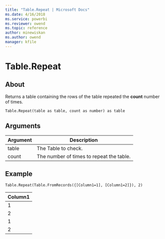 ```yaml
---
title: "Table.Repeat | Microsoft Docs"
ms.date: 4/16/2018
ms.service: powerbi
ms.reviewer: owend
ms.topic: reference
author: minewiskan
ms.author: owend
manager: kfile
---
```

# Table.Repeat

  
## About  
Returns a table containing the rows of the table repeated the **count** number of times.  
  
```  
Table.Repeat(table as table, count as number) as table  
```  
  
## Arguments  
  
|Argument|Description|  
|------------|---------------|  
|table|The Table to check.|  
|count|The number of times to repeat the table.|  
  
## Example  
  
```  
Table.Repeat(Table.FromRecords({[Column1=1], [Column1=2]}), 2)  
```  
  
|Column1|  
|-----------|  
|1|  
|2|  
|1|  
|2|  
  
